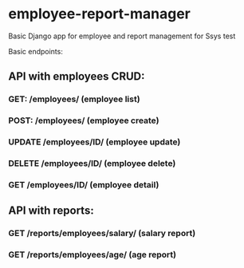 # employee-report-manager

Basic Django app for employee and report management for Ssys test

Basic endpoints:

## API with employees CRUD:
### GET: /employees/ (employee list)
### POST: /employees/ (employee create)
### UPDATE /employees/ID/ (employee update)
### DELETE /employees/ID/ (employee delete)
### GET /employees/ID/ (employee detail)

## API with reports:
### GET /reports/employees/salary/ (salary report)
### GET /reports/employees/age/ (age report)

